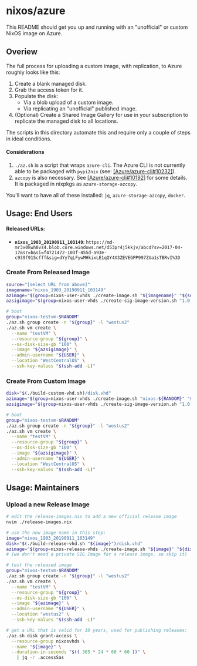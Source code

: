 # nixos/azure

This README should get you up and running with an "unofficial" or custom NixOS image on Azure.

## Overiew

The full process for uploading a custom image, with replication, to Azure roughly looks like this:

1. Create a blank managed disk.
2. Grab the access token for it.
3. Populate the disk:
   * Via a blob upload of a custom image.
   * Via replicating an "unofficial" published image.
4. (Optional) Create a Shared Image Gallery for use in your subscription to replicate the managed disk to all locations.

The scripts in this directory automate this and require only a couple of steps in ideal conditions.

#### Considerations

1. `./az.sh` is a script that wraps `azure-cli`. The Azure CLI is not currently able to be packaged with `pypi2nix` (see: [\[Azure/azure-cli#10232\]](https://github.com/Azure/azure-cli/issues/10232)).
2. `azcopy` is also necessary. See [\[Azure/azure-cli#10192\]](https://github.com/Azure/azure-cli/issues/10192) for some details. It is packaged in nixpkgs as `azure-storage-azcopy`.

You'll want to have all of these installed: `jq`, `azure-storage-azcopy`, `docker`.

## **Usage**: End Users

#### Released URLs:

* **`nixos_1903_20190911_103149`**: `https://md-mr3x0kwh0vs4.blob.core.windows.net/d53pr4j5kkjv/abcd?sv=2017-04-17&sr=b&si=f4721472-103f-455d-a93e-c939f915cfff&sig=dYy7qLFywMHkixLE1qQY4X3ZEVEGPP997ZUa1sTBRvI%3D`

### Create From Released Image
```bash
source="[select URL from above]"
imagename="nixos_1903_20190911_103149"
azimage="$(group=nixos-user-vhds ./create-image.sh "${imagename}" "${source}")"
azsigimage="$(group=nixos-user-vhds ./create-sig-image-version.sh "1.0.0" "${azimage}")"

# boot
group="nixos-testvm-$RANDOM"
./az.sh group create -n "${group}" -l "westus2"
./az.sh vm create \
  --name "testVM" \
  --resource-group "${group}" \
  --os-disk-size-gb "100" \
  --image "${azsigimage}" \
  --admin-username "${USER}" \
  --location "WestCentralUS" \
  --ssh-key-values "$(ssh-add -L)"
```

### Create From Custom Image
```bash
disk="$(./build-custom-vhd.sh)/disk.vhd"
azimage="$(group=nixos-user-vhds ./create-image.sh "nixos-${RANDOM}" "${disk}")"
azsigimage="$(group=nixos-user-vhds ./create-sig-image-version.sh "1.0.0" "${azimage}")"

# boot
group="nixos-testvm-$RANDOM"
./az.sh group create -n "${group}" -l "westus2"
./az.sh vm create \
  --name "testVM" \
  --resource-group "${group}" \
  --os-disk-size-gb "100" \
  --image "${azsigimage}" \
  --admin-username "${USER}" \
  --location "WestCentralUS" \
  --ssh-key-values "$(ssh-add -L)"
```

## **Usage**: Maintainers

### Upload a new Release Image
```bash
# edit the release-images.nix to add a new official release image
nvim ./release-images.nix

# use the new image name in this step:
image="nixos_1903_20190911_103149"
disk="$(./build-release-vhd.sh "${image}")/disk.vhd"
azimage="$(group=nixos-release-vhds ./create-image.sh "${image}" "${disk}")"
# (we don't need a private SIG Image for a release image, so skip it)

# test the released image
group="nixos-testvm-$RANDOM"
./az.sh group create -n "${group}" -l "westus2"
./az.sh vm create \
  --name "testVM" \
  --resource-group "${group}" \
  --os-disk-size-gb "100" \
  --image "${azimage}" \
  --admin-username "${USER}" \
  --location "westus2" \
  --ssh-key-values "$(ssh-add -L)"

# get a URL that is valid for 10 years, used for publishing releases:
./az.sh disk grant-access \
  --resource-group nixosvhds \
  --name "${image}" \
  --duration-in-seconds "$(( 365 * 24 * 60 * 60 ))" \
    | jq -r .accessSas
```
